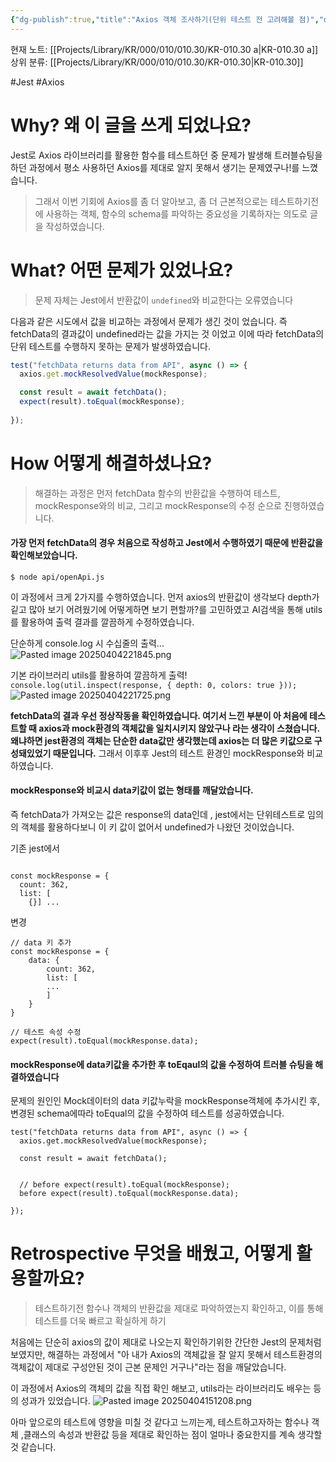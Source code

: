 ```yaml
---
{"dg-publish":true,"title":"Axios 객체 조사하기(단위 테스트 전 고려해볼 점)","description":"단위 테스트를 하기전에 mock데이터를 제대로 구성하기. 그러기 위해선 함수, 반환값을 제대로 알아야한다는 점을 깨닫고 느낀점을 회고하기위한 글입니다.","permalink":"/projects/library/kr/000/010/010-30/kr-010-30-a/","dgPassFrontmatter":true,"noteIcon":"0","created":"2025-04-04T15:17:19.587+09:00","updated":"2025-04-04T22:47:11.158+09:00"}
---
```


현재 노트: [[Projects/Library/KR/000/010/010.30/KR-010.30 a\|KR-010.30 a]] 
상위 분류: [[Projects/Library/KR/000/010/010.30/KR-010.30\|KR-010.30]] 


#Jest #Axios

# Why? 왜 이 글을 쓰게 되었나요?
Jest로 Axios 라이브러리를 활용한 함수를 테스트하던 중 문제가 발생해 트러블슈팅을 하던 과정에서 평소 사용하던 Axios를 제대로 알지 못해서 생기는 문제였구나!를 느꼈습니다. 

>그래서 이번 기회에 Axios를 좀 더 알아보고, 좀 더 근본적으로는 테스트하기전에 사용하는 객체, 함수의 schema를 파악하는 중요성을 기록하자는 의도로 글을 작성하였습니다.

    
    
    
# What? 어떤 문제가 있었나요?
> 문제 자체는 Jest에서 반환값이 `undefined`와 비교한다는 오류였습니다

다음과 같은 시도에서 값을 비교하는 과정에서 문제가 생긴 것이 었습니다.
즉 fetchData의 결과값이 undefined라는 값을 가지는 것 이었고 이에 따라 fetchData의 단위 테스트를 수행하지 못하는 문제가 발생하였습니다.
```js
test("fetchData returns data from API", async () => {
  axios.get.mockResolvedValue(mockResponse);

  const result = await fetchData();
  expect(result).toEqual(mockResponse);
  
});

```

# How 어떻게 해결하셨나요?
> 해결하는 과정은 먼저 fetchData 함수의 반환값을 수행하여 테스트, mockResponse와의 비교, 그리고 mockResponse의 수정 순으로 진행하였습니다.


#### 가장 먼저 fetchData의 경우 처음으로 작성하고 Jest에서 수행하였기 때문에 반환값을 확인해보았습니다.
`$ node api/openApi.js `

이 과정에서 크게 2가지를 수행하였습니다.
먼저 axios의 반환값이 생각보다 depth가 깉고 많아 보기 어려웠기에 어떻게하면 보기 편할까?를 고민하였고 AI검색을 통해 utils를 활용하여 출력 결과를 깔끔하게 수정하였습니다.

단순하게 console.log 시 수십줄의 출력...
![Pasted image 20250404221845.png](/img/user/images/Pasted%20image%2020250404221845.png)


기본 라이브러리 utils를 활용하여 깔끔하게 출력!
`console.log(util.inspect(response, { depth: 0, colors: true }));`
![Pasted image 20250404221725.png](/img/user/images/Pasted%20image%2020250404221725.png)

**fetchData의 결과 우선 정상작동을 확인하였습니다. 여기서 느낀 부분이 아 처음에 테스트할 때 axios과 mock환경의 객체값을 일치시키지 않았구나 라는 생각이 스쳤습니다. 왜냐하면 jest환경의 객체는 단순한 data값만 생각했는데 axios는 더 많은 키값으로 구성돼있었기 때문입니다.**
그래서 이후후 Jest의 테스트 환경인 mockResponse와 비교하였습니다.


#### mockResponse와 비교시 data키값이 없는 형태를 깨달았습니다.
즉 fetchData가 가져오는 값은 response의 data인데 , jest에서는 단위테스트로 임의의 객체를 활용하다보니 이 키 값이 없어서 undefined가 나왔던 것이었습니다.

기존 jest에서
```

const mockResponse = {
  count: 362,
  list: [
    {}] ...

```


변경
```
// data 키 추가
const mockResponse = {
	data: {
	    count: 362,
	    list: [
	    ...
	    ]
	}
}

// 테스트 속성 수정
expect(result).toEqual(mockResponse.data);
```

#### mockResponse에 data키값을 추가한 후 toEqaul의 값을 수정하여 트러블 슈팅을 해결하였습니다

문제의 원인인 Mock데이터의 data 키값누락을 mockResponse객체에 추가시킨 후, 변경된 schema에따라 toEqual의 값을 수정하여 테스트를 성공하였습니다.

```
test("fetchData returns data from API", async () => {
  axios.get.mockResolvedValue(mockResponse);

  const result = await fetchData();
  
  
  // before expect(result).toEqual(mockResponse);
  before expect(result).toEqual(mockResponse.data);
  
});
```


# Retrospective 무엇을 배웠고, 어떻게 활용할까요?
> 테스트하기전 함수나 객체의 반환값을 제대로 파악하였는지 확인하고, 이를 통해 테스트를 더욱 빠르고 확실하게 하기

처음에는 단순히 axios의 값이 제대로 나오는지 확인하기위한 간단한 Jest의 문제처럼 보였지만, 해결하는 과정에서 "아 내가 Axios의 객체값을 잘 알지 못해서 테스트환경의 객체값이 제대로 구성안된 것이 근본 문제인 거구나"라는 점을 깨달았습니다.

이 과정에서 Axios의 객체의 값을 직접 확인 해보고, utils라는 라이브러리도 배우는 등의 성과가 있었습니다.
![Pasted image 20250404151208.png](/img/user/images/Pasted%20image%2020250404151208.png)

아마 앞으로의 테스트에 영향을 미칠 것 같다고 느끼는게, 테스트하고자하는 함수나 객체 ,클래스의 속성과 반환값 등을 제대로 확인하는 점이 얼마나 중요한지를 계속 생각할 것 같습니다.


